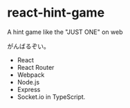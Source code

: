 # react-hint-game
A hint game like the "JUST ONE" on web

がんばるぞい。  
- React
- React Router
- Webpack
- Node.js
- Express
- Socket.io
   in TypeScript.
